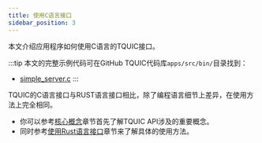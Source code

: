 ```yaml
---
title: 使用C语言接口
sidebar_position: 3
---
```


本文介绍应用程序如何使用C语言的TQUIC接口。

:::tip
本文的完整示例代码可在GitHub TQUIC代码库`apps/src/bin/`目录找到：
* [simple_server.c](https://github.com/Tencent/tquic/blob/develop/apps/src/bin/simple_server.c)
::: 

TQUIC的C语言接口与RUST语言接口相比，除了编程语言细节上差异，在使用方法上完全相同。
* 你可以参考[核心概念](core_concepts.md)章节首先了解TQUIC API涉及的重要概念。
* 同时参考[使用Rust语言接口](rust.md)章节来了解具体的使用方法。
    
